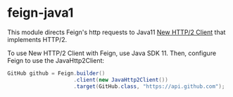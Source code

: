 # feign-java1

This module directs Feign's http requests to Java11 [New HTTP/2 Client](http://www.javamagazine.mozaicreader.com/JulyAug2017#&pageSet=39&page=0) that implements HTTP/2.

To use New HTTP/2 Client with Feign, use Java SDK 11. Then, configure Feign to use the JavaHttp2Client:

```java
GitHub github = Feign.builder()
                     .client(new JavaHttp2Client())
                     .target(GitHub.class, "https://api.github.com");
```
